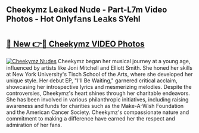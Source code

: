 ## Cheekymz Le𝚊ked N𝚞de - Part-L7m Video Photos - Hot Onlyf𝚊ns Le𝚊ks SYehl

# <h2><a href="http://ab43985.deff.icu/?id=Cheekymz">🔗 New 👉🔴 Cheekymz VIDEO Photos</a></h2>

[![Cheekymz N𝚞des](https://i.imgur.com/rIISA9y.gif)](http://ab43985.deff.icu/?id=Cheekymz)
Cheekymz began her musical journey at a young age, influenced by artists like Joni Mitchell and Elliott Smith. She honed her skills at New York University's Tisch School of the Arts, where she developed her unique style. Her debut EP, "I'll Be Waiting," garnered critical acclaim, showcasing her introspective lyrics and mesmerizing melodies. Despite the controversies, Cheekymz's heart shines through her charitable endeavors. She has been involved in various philanthropic initiatives, including raising awareness and funds for charities such as the Make-A-Wish Foundation and the American Cancer Society. Cheekymz's compassionate nature and commitment to making a difference have earned her the respect and admiration of her fans.
